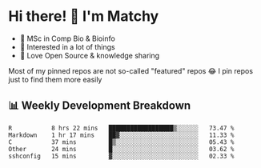 # Hi there! 👋 I'm Matchy

- 🧬 MSc in Comp Bio & Bioinfo
- 🎈 Interested in a lot of things
- 💜 Love Open Source & knowledge sharing

Most of my pinned repos are not so-called "featured" repos 😂 I pin repos just to find them more easily

## 📊 Weekly Development Breakdown

<!--START_SECTION:waka-->

```text
R           8 hrs 22 mins   ██████████████████▒░░░░░░   73.47 %
Markdown    1 hr 17 mins    ██▓░░░░░░░░░░░░░░░░░░░░░░   11.33 %
C           37 mins         █▒░░░░░░░░░░░░░░░░░░░░░░░   05.43 %
Other       24 mins         █░░░░░░░░░░░░░░░░░░░░░░░░   03.62 %
sshconfig   15 mins         ▓░░░░░░░░░░░░░░░░░░░░░░░░   02.33 %
```

<!--END_SECTION:waka-->

